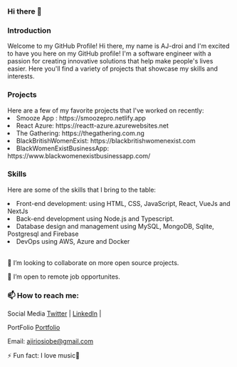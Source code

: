 ### Hi there 👋

<!--
**AJ-droi/AJ-droi** is a ✨ _special_ ✨ repository because its `README.md` (this file) appears on your GitHub profile.

Here are some ideas to get you started:

- 🔭 I’m currently working on ...
- 🌱 I’m currently learning ...
- 👯 I’m looking to collaborate on ...
- 🤔 I’m looking for help with ...
- 💬 Ask me about ...
- 📫 How to reach me: ...
- 😄 Pronouns: ...
- ⚡ Fun fact: ...
-->
<h3>Introduction </h3>
Welcome to my GitHub Profile!
Hi there, my name is AJ-droi and I'm excited to have you here on my GitHub profile! I'm a software engineer with a passion for creating innovative solutions that help make people's lives easier. Here you'll find a variety of projects that showcase my skills and interests.

<h3>Projects </h3>
Here are a few of my favorite projects that I've worked on recently:


  <li> Smooze App : https://smoozepro.netlify.app </li>
  <li> React Azure: https://reactt-azure.azurewebsites.net</li>
  <li> The Gathering: https://thegathering.com.ng </li>
  <li> BlackBritishWomenExist: https://blackbritishwomenexist.com </li>
  <li> BlackWomenExistBusinessApp: https://www.blackwomenexistbusinessapp.com/ </li>

<h3>Skills </h3>

Here are some of the skills that I bring to the table:

<li>Front-end development: using HTML, CSS, JavaScript, React, VueJs and NextJs</li>
<li>Back-end development using Node.js and Typescript.</li>
<li>Database design and management using MySQL, MongoDB, Sqlite, Postgresql and Firebase </li>
<li>DevOps using AWS, Azure and Docker</li>
<br>

👯 I’m looking to collaborate on more open source projects.

👯 I’m open to remote job opportunites.


<h3>📫 How to reach me:</h3>

Social Media
<a href="http://twitter.com/osiobe_ajiri">Twitter</a> | <a href="https://www.linkedin.com/in/ajiri-osiobe-801675184/">LinkedIn</a> | 

PortFolio
<a href="https://ajiriosiobe.netlify.app">Portfolio</a> 

Email: ajiriosiobe@gmail.com

⚡ Fun fact: I love music🥳


